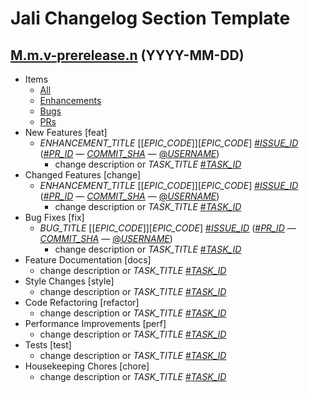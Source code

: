 # Jali Changelog Section Template

<!-- markdownlint-disable line-length -->

## [M.m.v-prerelease.n][M.m.v-prerelease.n] (YYYY-MM-DD)

- Items
  - [All][milestone-M.m.v]
  - [Enhancements][milestone-M.m.v-feat]
  - [Bugs][milestone-M.m.v-fix]
  - [PRs][milestone-M.m.v-pr]
- New Features [feat]
  - _ENHANCEMENT_TITLE_ [\[_EPIC_CODE_\]][_EPIC_CODE_] [#_ISSUE_ID_][#_ISSUE_ID_] ([#_PR_ID_][#_PR_ID_] — [_COMMIT_SHA_][_COMMIT_SHA_] — [@_USERNAME_][@_USERNAME_])
    - change description or _TASK_TITLE_ [#_TASK_ID_][#_TASK_ID_]
- Changed Features [change]
  - _ENHANCEMENT_TITLE_ [\[_EPIC_CODE_\]][_EPIC_CODE_] [#_ISSUE_ID_][#_ISSUE_ID_] ([#_PR_ID_][#_PR_ID_] — [_COMMIT_SHA_][_COMMIT_SHA_] — [@_USERNAME_][@_USERNAME_])
    - change description or _TASK_TITLE_ [#_TASK_ID_][#_TASK_ID_]
- Bug Fixes [fix]
  - _BUG_TITLE_ [\[_EPIC_CODE_\]][_EPIC_CODE_] [#_ISSUE_ID_][#_ISSUE_ID_] ([#_PR_ID_][#_PR_ID_] — [_COMMIT_SHA_][_COMMIT_SHA_] — [@_USERNAME_][@_USERNAME_])
    - change description or _TASK_TITLE_ [#_TASK_ID_][#_TASK_ID_]
- Feature Documentation [docs]
  - change description or _TASK_TITLE_ [#_TASK_ID_][#_TASK_ID_]
- Style Changes [style]
  - change description or _TASK_TITLE_ [#_TASK_ID_][#_TASK_ID_]
- Code Refactoring [refactor]
  - change description or _TASK_TITLE_ [#_TASK_ID_][#_TASK_ID_]
- Performance Improvements [perf]
  - change description or _TASK_TITLE_ [#_TASK_ID_][#_TASK_ID_]
- Tests [test]
  - change description or _TASK_TITLE_ [#_TASK_ID_][#_TASK_ID_]
- Housekeeping Chores [chore]
  - change description or _TASK_TITLE_ [#_TASK_ID_][#_TASK_ID_]

[milestone-M.m.v]: https://github.com/latticework/jali/issues?utf8=✓&q=milestone:M.m.v%20is:closed%20label:zzz-closed_completed
[milestone-M.m.v-feat]: https://github.com/latticework/jali/issues?utf8=✓&q=milestone:M.m.v%20is:closed%20label:type_enhancement%20label:zzz-closed_completed
[milestone-M.m.v-fix]: https://github.com/latticework/jali/issues?utf8=✓&q=milestone:M.m.v%20is:closed%20label:type_bug%20label:zzz-closed_completed
[milestone-M.m.v-pr]: https://github.com/latticework/jali/issues?utf8=✓&q=milestone:M.m.v%20is:closed%20is:pr%20label:zzz-closed_completed

[M.m.v-prerelease.n]: https://github.com/latticework/jali/compare/v0.0.0...vM.m.v-prerelease.n

[#_ISSUE_ID_]: https://github.com/latticework/jali/issues/_ISSUE_ID_
[#_TASK_ID_]: https://github.com/latticework/jali/issues/_TASK_ID_

[#_PR_ID_]: https://github.com/latticework/jali/pull/_PR_ID_

[_COMMIT_SHA_]: https://github.com/latticework/jali/commit/_COMMIT_SHA_

[@_USERNAME_]: https://github.com/_USERNAME_

